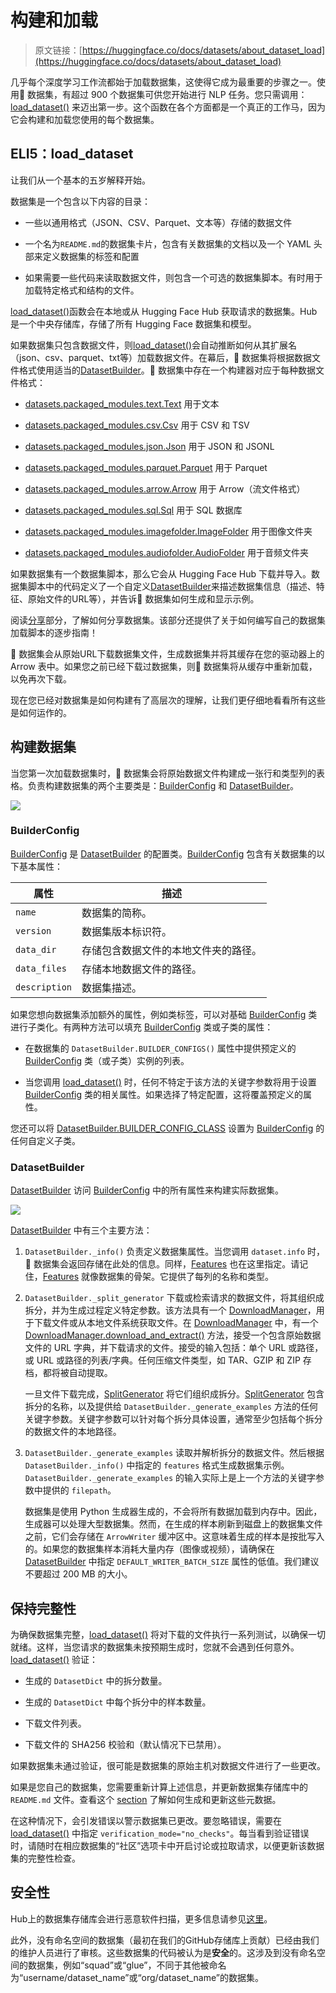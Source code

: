 # 构建和加载

> 原文链接：[https://huggingface.co/docs/datasets/about_dataset_load](https://huggingface.co/docs/datasets/about_dataset_load)

几乎每个深度学习工作流都始于加载数据集，这使得它成为最重要的步骤之一。使用🤗 数据集，有超过 900 个数据集可供您开始进行 NLP 任务。您只需调用：[load_dataset()](/docs/datasets/v2.17.0/en/package_reference/loading_methods#datasets.load_dataset) 来迈出第一步。这个函数在各个方面都是一个真正的工作马，因为它会构建和加载您使用的每个数据集。

## ELI5：load_dataset

让我们从一个基本的五岁解释开始。

数据集是一个包含以下内容的目录：

+   一些以通用格式（JSON、CSV、Parquet、文本等）存储的数据文件

+   一个名为`README.md`的数据集卡片，包含有关数据集的文档以及一个 YAML 头部来定义数据集的标签和配置

+   如果需要一些代码来读取数据文件，则包含一个可选的数据集脚本。有时用于加载特定格式和结构的文件。

[load_dataset()](/docs/datasets/v2.17.0/en/package_reference/loading_methods#datasets.load_dataset)函数会在本地或从 Hugging Face Hub 获取请求的数据集。Hub 是一个中央存储库，存储了所有 Hugging Face 数据集和模型。

如果数据集只包含数据文件，则[load_dataset()](/docs/datasets/v2.17.0/en/package_reference/loading_methods#datasets.load_dataset)会自动推断如何从其扩展名（json、csv、parquet、txt等）加载数据文件。在幕后，🤗 数据集将根据数据文件格式使用适当的[DatasetBuilder](/docs/datasets/v2.17.0/en/package_reference/builder_classes#datasets.DatasetBuilder)。🤗 数据集中存在一个构建器对应于每种数据文件格式：

+   [datasets.packaged_modules.text.Text](/docs/datasets/v2.17.0/en/package_reference/loading_methods#datasets.packaged_modules.text.Text) 用于文本

+   [datasets.packaged_modules.csv.Csv](/docs/datasets/v2.17.0/en/package_reference/loading_methods#datasets.packaged_modules.csv.Csv) 用于 CSV 和 TSV

+   [datasets.packaged_modules.json.Json](/docs/datasets/v2.17.0/en/package_reference/loading_methods#datasets.packaged_modules.json.Json) 用于 JSON 和 JSONL

+   [datasets.packaged_modules.parquet.Parquet](/docs/datasets/v2.17.0/en/package_reference/loading_methods#datasets.packaged_modules.parquet.Parquet) 用于 Parquet

+   [datasets.packaged_modules.arrow.Arrow](/docs/datasets/v2.17.0/en/package_reference/loading_methods#datasets.packaged_modules.arrow.Arrow) 用于 Arrow（流文件格式）

+   [datasets.packaged_modules.sql.Sql](/docs/datasets/v2.17.0/en/package_reference/loading_methods#datasets.packaged_modules.sql.Sql) 用于 SQL 数据库

+   [datasets.packaged_modules.imagefolder.ImageFolder](/docs/datasets/v2.17.0/en/package_reference/loading_methods#datasets.packaged_modules.imagefolder.ImageFolder) 用于图像文件夹

+   [datasets.packaged_modules.audiofolder.AudioFolder](/docs/datasets/v2.17.0/en/package_reference/loading_methods#datasets.packaged_modules.audiofolder.AudioFolder) 用于音频文件夹

如果数据集有一个数据集脚本，那么它会从 Hugging Face Hub 下载并导入。数据集脚本中的代码定义了一个自定义[DatasetBuilder](/docs/datasets/v2.17.0/en/package_reference/builder_classes#datasets.DatasetBuilder)来描述数据集信息（描述、特征、原始文件的URL等），并告诉🤗 数据集如何生成和显示示例。

阅读[分享](./upload_dataset)部分，了解如何分享数据集。该部分还提供了关于如何编写自己的数据集加载脚本的逐步指南！

🤗 数据集会从原始URL下载数据集文件，生成数据集并将其缓存在您的驱动器上的 Arrow 表中。如果您之前已经下载过数据集，则🤗 数据集将从缓存中重新加载，以免再次下载。

现在您已经对数据集是如何构建有了高层次的理解，让我们更仔细地看看所有这些是如何运作的。

## 构建数据集

当您第一次加载数据集时，🤗 数据集会将原始数据文件构建成一张行和类型列的表格。负责构建数据集的两个主要类是：[BuilderConfig](/docs/datasets/v2.17.0/en/package_reference/builder_classes#datasets.BuilderConfig) 和 [DatasetBuilder](/docs/datasets/v2.17.0/en/package_reference/builder_classes#datasets.DatasetBuilder)。

![](../Images/bd493a651fa07ec8829a2c0ef2818f43.png)

### BuilderConfig

[BuilderConfig](/docs/datasets/v2.17.0/en/package_reference/builder_classes#datasets.BuilderConfig) 是 [DatasetBuilder](/docs/datasets/v2.17.0/en/package_reference/builder_classes#datasets.DatasetBuilder) 的配置类。[BuilderConfig](/docs/datasets/v2.17.0/en/package_reference/builder_classes#datasets.BuilderConfig) 包含有关数据集的以下基本属性：

| 属性 | 描述 |
| --- | --- |
| `name` | 数据集的简称。 |
| `version` | 数据集版本标识符。 |
| `data_dir` | 存储包含数据文件的本地文件夹的路径。 |
| `data_files` | 存储本地数据文件的路径。 |
| `description` | 数据集描述。 |

如果您想向数据集添加额外的属性，例如类标签，可以对基础 [BuilderConfig](/docs/datasets/v2.17.0/en/package_reference/builder_classes#datasets.BuilderConfig) 类进行子类化。有两种方法可以填充 [BuilderConfig](/docs/datasets/v2.17.0/en/package_reference/builder_classes#datasets.BuilderConfig) 类或子类的属性：

+   在数据集的 `DatasetBuilder.BUILDER_CONFIGS()` 属性中提供预定义的 [BuilderConfig](/docs/datasets/v2.17.0/en/package_reference/builder_classes#datasets.BuilderConfig) 类（或子类）实例的列表。

+   当您调用 [load_dataset()](/docs/datasets/v2.17.0/en/package_reference/loading_methods#datasets.load_dataset) 时，任何不特定于该方法的关键字参数将用于设置 [BuilderConfig](/docs/datasets/v2.17.0/en/package_reference/builder_classes#datasets.BuilderConfig) 类的相关属性。如果选择了特定配置，这将覆盖预定义的属性。

您还可以将 [DatasetBuilder.BUILDER_CONFIG_CLASS](/docs/datasets/v2.17.0/en/package_reference/builder_classes#datasets.BuilderConfig) 设置为 [BuilderConfig](/docs/datasets/v2.17.0/en/package_reference/builder_classes#datasets.BuilderConfig) 的任何自定义子类。

### DatasetBuilder

[DatasetBuilder](/docs/datasets/v2.17.0/en/package_reference/builder_classes#datasets.DatasetBuilder) 访问 [BuilderConfig](/docs/datasets/v2.17.0/en/package_reference/builder_classes#datasets.BuilderConfig) 中的所有属性来构建实际数据集。

![](../Images/bb7161ccc3fa095689cfa137b5590ded.png)

[DatasetBuilder](/docs/datasets/v2.17.0/en/package_reference/builder_classes#datasets.DatasetBuilder) 中有三个主要方法：

1.  `DatasetBuilder._info()` 负责定义数据集属性。当您调用 `dataset.info` 时，🤗 数据集会返回存储在此处的信息。同样，[Features](/docs/datasets/v2.17.0/en/package_reference/main_classes#datasets.Features) 也在这里指定。请记住，[Features](/docs/datasets/v2.17.0/en/package_reference/main_classes#datasets.Features) 就像数据集的骨架。它提供了每列的名称和类型。

1.  `DatasetBuilder._split_generator` 下载或检索请求的数据文件，将其组织成拆分，并为生成过程定义特定参数。该方法具有一个 [DownloadManager](/docs/datasets/v2.17.0/en/package_reference/builder_classes#datasets.DownloadManager)，用于下载文件或从本地文件系统获取文件。在 [DownloadManager](/docs/datasets/v2.17.0/en/package_reference/builder_classes#datasets.DownloadManager) 中，有一个 [DownloadManager.download_and_extract()](/docs/datasets/v2.17.0/en/package_reference/builder_classes#datasets.DownloadManager.download_and_extract) 方法，接受一个包含原始数据文件的 URL 字典，并下载请求的文件。接受的输入包括：单个 URL 或路径，或 URL 或路径的列表/字典。任何压缩文件类型，如 TAR、GZIP 和 ZIP 存档，都将被自动提取。

    一旦文件下载完成，[SplitGenerator](/docs/datasets/v2.17.0/en/package_reference/builder_classes#datasets.SplitGenerator) 将它们组织成拆分。[SplitGenerator](/docs/datasets/v2.17.0/en/package_reference/builder_classes#datasets.SplitGenerator) 包含拆分的名称，以及提供给 `DatasetBuilder._generate_examples` 方法的任何关键字参数。关键字参数可以针对每个拆分具体设置，通常至少包括每个拆分的数据文件的本地路径。

1.  `DatasetBuilder._generate_examples` 读取并解析拆分的数据文件。然后根据 `DatasetBuilder._info()` 中指定的 `features` 格式生成数据集示例。`DatasetBuilder._generate_examples` 的输入实际上是上一个方法的关键字参数中提供的 `filepath`。

    数据集是使用 Python 生成器生成的，不会将所有数据加载到内存中。因此，生成器可以处理大型数据集。然而，在生成的样本刷新到磁盘上的数据集文件之前，它们会存储在 `ArrowWriter` 缓冲区中。这意味着生成的样本是按批写入的。如果您的数据集样本消耗大量内存（图像或视频），请确保在 [DatasetBuilder](/docs/datasets/v2.17.0/en/package_reference/builder_classes#datasets.DatasetBuilder) 中指定 `DEFAULT_WRITER_BATCH_SIZE` 属性的低值。我们建议不要超过 200 MB 的大小。

## 保持完整性

为确保数据集完整，[load_dataset()](/docs/datasets/v2.17.0/en/package_reference/loading_methods#datasets.load_dataset) 将对下载的文件执行一系列测试，以确保一切就绪。这样，当您请求的数据集未按预期生成时，您就不会遇到任何意外。[load_dataset()](/docs/datasets/v2.17.0/en/package_reference/loading_methods#datasets.load_dataset) 验证：

+   生成的 `DatasetDict` 中的拆分数量。

+   生成的 `DatasetDict` 中每个拆分中的样本数量。

+   下载文件列表。

+   下载文件的 SHA256 校验和（默认情况下已禁用）。

如果数据集未通过验证，很可能是数据集的原始主机对数据文件进行了一些更改。

如果是您自己的数据集，您需要重新计算上述信息，并更新数据集存储库中的 `README.md` 文件。查看这个 [section](dataset_script#optional-generate-dataset-metadata) 了解如何生成和更新这些元数据。

在这种情况下，会引发错误以警示数据集已更改。要忽略错误，需要在 [load_dataset()](/docs/datasets/v2.17.0/en/package_reference/loading_methods#datasets.load_dataset) 中指定 `verification_mode="no_checks"`。每当看到验证错误时，请随时在相应数据集的“社区”选项卡中开启讨论或拉取请求，以便更新该数据集的完整性检查。

## 安全性

Hub上的数据集存储库会进行恶意软件扫描，更多信息请参见[这里](https://huggingface.co/docs/hub/security#malware-scanning)。

此外，没有命名空间的数据集（最初在我们的GitHub存储库上贡献）已经由我们的维护人员进行了审核。这些数据集的代码被认为是**安全**的。这涉及到没有命名空间的数据集，例如“squad”或“glue”，不同于其他被命名为“username/dataset_name”或“org/dataset_name”的数据集。
